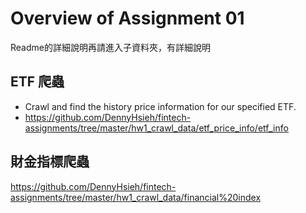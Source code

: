 # Overview of Assignment 01
Readme的詳細說明再請進入子資料夾，有詳細說明

## ETF 爬蟲
- Crawl and find the history price information for our specified ETF.
- https://github.com/DennyHsieh/fintech-assignments/tree/master/hw1_crawl_data/etf_price_info/etf_info

## 財金指標爬蟲
https://github.com/DennyHsieh/fintech-assignments/tree/master/hw1_crawl_data/financial%20index

